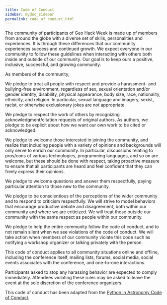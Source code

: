 ```yaml
---
title: Code of Conduct
sidebar: mydoc_sidebar
permalink: code_of_conduct.html
---
```


The community of participants of Geo Hack Week is made up of members from around the globe with a diverse set of skills, personalities and experiences. It is through these differences that our community experiences success and continued growth. We expect everyone in our community to follow these guidelines when interacting with others both inside and outside of our community. Our goal is to keep ours a positive, inclusive, successful, and growing community.

As members of the community,

We pledge to treat all people with respect and provide a harassment- and bullying-free environment, regardless of sex, sexual orientation and/or gender identity, disability, physical appearance, body size, race, nationality, ethnicity, and religion. In particular, sexual language and imagery, sexist, racist, or otherwise exclusionary jokes are not appropriate.

We pledge to respect the work of others by recognizing acknowledgment/citation requests of original authors. As authors, we pledge to be explicit about how we want our own work to be cited or acknowledged.

We pledge to welcome those interested in joining the community, and realize that including people with a variety of opinions and backgrounds will only serve to enrich our community. In particular, discussions relating to pros/cons of various technologies, programming languages, and so on are welcome, but these should be done with respect, taking proactive measure to ensure that all participants are heard and feel confident that they can freely express their opinions.

We pledge to welcome questions and answer them respectfully, paying particular attention to those new to the community.

We pledge to be conscientious of the perceptions of the wider community and to respond to criticism respectfully. We will strive to model behaviors that encourage productive debate and disagreement, both within our community and where we are criticized. We will treat those outside our community with the same respect as people within our community.

We pledge to help the entire community follow the code of conduct, and to not remain silent when we see violations of the code of conduct. We will take action when members of our community violate this code such as notifying a workshop organizer or talking privately with the person.

This code of conduct applies to all community situations online and offline, including the conference itself, mailing lists, forums, social media, social events associates with the conference, and one-to-one interactions.

Participants asked to stop any harassing behavior are expected to comply immediately. Attendees violating these rules may be asked to leave the event at the sole discretion of the conference organizers.

This code of conduct has been adapted from the [Python in Astronomy Code of Conduct](http://python-in-astronomy.github.io/2016/code-of-conduct.html).

